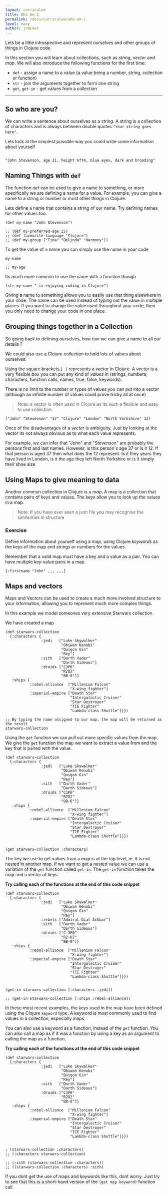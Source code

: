 ```yaml
---
layout: curriculum
title: Who Am I
permalink: /docs/curriculum/who-am-i
level: easy
author: jr0cket
---
```


Lets be a little introspective and represent ourselves and other groups of things in Clojure code

In this section you will learn about collections, such as _string_, _vector_ and _map_.  We will also introduce the following functions for the first time:

* `def` - assign a name to a value (a value being a number, string, collection or function)
* `str` - join the arguments together to form one string
* `get`, `get-in` - get values from a collection

<hr>

## So who are you?

We can write a sentence about ourselves as a _string_.  A string is a collection of characters and is always between double quotes `"Your string goes here"`.

Lets look at the simplest possible way you could write some information about yourself

<!-- Using expression evaluation fix to make string appear as a value in klipse -->
<pre><code class="language-klipse" data-eval-context="expr">
"John Stevenson, age 21, height 6ft4, blue eyes, dark and brooding"
</code></pre>


## Naming Things with `def`

The function `def` can be used to give a name to something, or more specifically we are defining a name for a value.  For example, you can give a name to a string or number or most other things in Clojure.

Lets define a name that contains a string of our name.  Try defining names for other values too.

~~~klipse
(def my-name "John Stevenson")

;; (def my-preferred-age 25)
;; (def favourite-language "Clojure")
;; (def my-group ["Tina" "Belinda" "Harmony"])
~~~

To get the value of a name you can simply use the name in your code

~~~klipse
my-name

;; my-age
~~~

Its much more common to use the name with a function though

~~~klipse
(str my-name " is enjoying coding in Clojure")
~~~

Giving a name to something allows you to easily use that thing elsewhere in your code.  The name can be used instead of typing out the value in multiple places.  If you want to change the value used throughout your code, then you only need to change your code in one place.


## Grouping things together in a Collection

So going back to defining ourselves, how can we can give a name to all our details ?

We could also use a Clojure collection to hold lots of values about ourselves.

Using the square brackets,`[ ]` represents a _vector_ in Clojure.  A _vector_ is a very flexible box you can put any kind of _values_ in (strings, numbers, characters, function calls, names, true, false, keywords).

There is no limit to the number or types of values you can put into a vector (although an infinite number of values could prove tricky all at once)

> Note: a vector is often used in Clojure as its such a flexible and easy to use collection.

~~~klipse
["John" "Stevenson" "37" "Clojure" "London" "North Yorkshire" 12]
~~~

Once of the disadvantages of a _vector_ is ambiguity.  Just by looking at the vector its not always obvious as to what each value represents.

For example, we can infer that "John" and "Stevenson" are probably the persons first and last names.  However, is this person's age 37 or is it 12.  If that person is aged 37 then what does the 12 represent.  Is it they years they have lived in London, is it the age they left North Yorkshire or is it simply their shoe size

## Using Maps to give meaning to data

Another common collection in Clojure is a _map_.  A map is a collection that contains pairs of keys and values.  The keys allow you to look up the values in a map.


> Note: If you have ever seen a json file you may recognise the similarities in structure

### Exercise

Define information about yourself using a _map_, using Clojure _keywords_ as the keys of the map and strings or numbers for the values.

Remember that a valid map must have a key and a value as a pair.  You can have multiple key-value pairs in a map.

~~~klipse
{:firstname "John" ,,, ,,,}
~~~


## Maps and vectors

Maps and Vectors can be used to create a much more involved structure to your information, allowing you to represent much more complex things.

In this example we model someones very extensive Starwars collection.

We have created a map

~~~klipse
(def starwars-collection
  {:characters {
                :jedi   ["Luke Skywalker"
                         "Obiwan Kenobi"
                         "Quigon Gin"
                         "Rey"]
                :sith   ["Darth Vader"
                         "Darth Sideous"]
                :droids ["C3P0"
                         "R2D2"
                         "BB-8"]}
   :ships {
           :rebel-alliance  ["Millenium Falcon"
                             "X-wing fighter"]
           :imperial-empire ["Death Star"
                             "Intergalactic Cruiser"
                             "Star Destroyer"
                             "TIE Fighter"
                             "Lambda-class Shuttle"]}})

;; By typing the name assigned to our map, the map will be returned as the result
starwars-collection
~~~

Using the `get` function we can pull out more specific values from the map.  We give the `get` function the map we want to extract a value from and the key that is paired with the value.


~~~klipse
(def starwars-collection
  {:characters {
                :jedi   ["Luke Skywalker"
                         "Obiwan Kenobi"
                         "Quigon Gin"
                         "Rey"]
                :sith   ["Darth Vader"
                         "Darth Sideous"]
                :droids ["C3P0"
                         "R2D2"
                         "BB-8"]}
   :ships {
           :rebel-alliance  ["Millenium Falcon"
                             "X-wing fighter"]
           :imperial-empire ["Death Star"
                             "Intergalactic Cruiser"
                             "Star Destroyer"
                             "TIE Fighter"
                             "Lambda-class Shuttle"]}})


(get starwars-collection :characters)
~~~


The key we use to get values from a map is at the top level, ie. it is not nested in another map.  If we want to get a nested value we can use a variation of the `get` function called `get-in`.  The `get-in` function takes the map and a vector of keys.

**Try calling each of the functions at the end of this code snippet**

~~~klipse
(def starwars-collection
  {:characters {
                :jedi   ["Luke Skywalker"
                         "Obiwan Kenobi"
                         "Quigon Gin"
                         "Rey"]
                :rebels ["Admiral Gial Ackbar"]
                :sith   ["Darth Vader"
                         "Darth Sideous"]
                :droids ["C-3P0"
                         "R2-D2"
                         "BB-8"]}
   :ships {
           :rebel-alliance  ["Millenium Falcon"
                             "X-wing fighter"]
           :imperial-empire ["Death Star"
                             "Intergalactic Cruiser"
                             "Star Destroyer"
                             "TIE Fighter"
                             "Lambda-class Shuttle"]}})


(get-in starwars-collection [:characters :jedi])

;; (get-in starwars-collection [:ships :rebel-alliance])
~~~

In these most recent examples, the keys used in the map have been defined using the Clojure `keyword` type.  A keyword is most commonly used to find values in a collection, especially maps.

You can also use a keyword as a function, instead of the `get` function.  You can also call a map as if it was a function by using a key as an argument to calling the map as a function.

**Try calling each of the functions at the end of this code snippet**

~~~klipse
(def starwars-collection
  {:characters {
                :jedi   ["Luke Skywalker"
                         "Obiwan Kenobi"
                         "Quigon Gin"
                         "Rey"]
                :sith   ["Darth Vader"
                         "Darth Sideous"]
                :droids ["C3P0"
                         "R2D2"
                         "BB-8"]}
   :ships {
           :rebel-alliance  ["Millenium Falcon"
                             "X-wing fighter"]
           :imperial-empire ["Death Star"
                             "Intergalactic Cruiser"
                             "Star Destroyer"
                             "TIE Fighter"
                             "Lambda-class Shuttle"]}})


; (starwars-collection :characters)
;; (:characters starwars-collection)

;; (:sith (starwars-collection :characters))
;; ((starwars-collection :characters) :sith)
~~~

If you dont get the use of maps and keywords like this, dont worry.  Just try to see that this is a short-hand version of the `(get map keyword)` function call.
